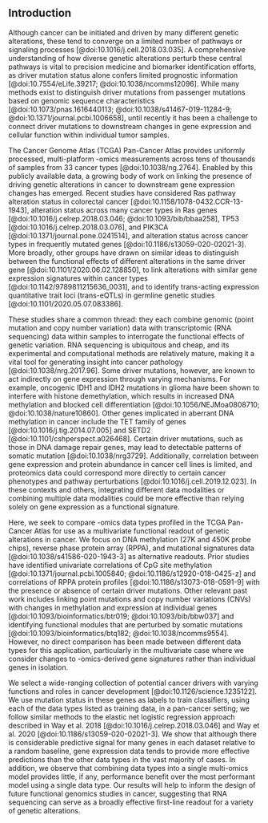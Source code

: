 ## Introduction

Although cancer can be initiated and driven by many different genetic alterations, these tend to converge on a limited number of pathways or signaling processes [@doi:10.1016/j.cell.2018.03.035].
A comprehensive understanding of how diverse genetic alterations perturb these central pathways is vital to precision medicine and biomarker identification efforts, as driver mutation status alone confers limited prognostic information [@doi:10.7554/eLife.39217; @doi:10.1038/ncomms12096].
While many methods exist to distinguish driver mutations from passenger mutations based on genomic sequence characteristics [@doi:10.1073/pnas.1616440113; @doi:10.1038/s41467-019-11284-9; @doi:10.1371/journal.pcbi.1006658], until recently it has been a challenge to connect driver mutations to downstream changes in gene expression and cellular function within individual tumor samples.

The Cancer Genome Atlas (TCGA) Pan-Cancer Atlas provides uniformly processed, multi-platform -omics measurements across tens of thousands of samples from 33 cancer types [@doi:10.1038/ng.2764].
Enabled by this publicly available data, a growing body of work on linking the presence of driving genetic alterations in cancer to downstream gene expression changes has emerged.
Recent studies have considered Ras pathway alteration status in colorectal cancer [@doi:10.1158/1078-0432.CCR-13-1943], alteration status across many cancer types in Ras genes [@doi:10.1016/j.celrep.2018.03.046; @doi:10.1093/bib/bbaa258], TP53 [@doi:10.1016/j.celrep.2018.03.076], and PIK3CA [@doi:10.1371/journal.pone.0241514], and alteration status across cancer types in frequently mutated genes [@doi:10.1186/s13059-020-02021-3].
More broadly, other groups have drawn on similar ideas to distinguish between the functional effects of different alterations in the same driver gene [@doi:10.1101/2020.06.02.128850], to link alterations with similar gene expression signatures within cancer types [@doi:10.1142/9789811215636_0031], and to identify trans-acting expression quantitative trait loci (trans-eQTLs) in germline genetic studies [@doi:10.1101/2020.05.07.083386].

These studies share a common thread: they each combine genomic (point mutation and copy number variation) data with transcriptomic (RNA sequencing) data within samples to interrogate the functional effects of genetic variation.
RNA sequencing is ubiquitous and cheap, and its experimental and computational methods are relatively mature, making it a vital tool for generating insight into cancer pathology [@doi:10.1038/nrg.2017.96].
Some driver mutations, however, are known to act indirectly on gene expression through varying mechanisms.
For example, oncogenic IDH1 and IDH2 mutations in glioma have been shown to interfere with histone demethylation, which results in increased DNA methylation and blocked cell differentiation [@doi:10.1056/NEJMoa0808710; @doi:10.1038/nature10860].
Other genes implicated in aberrant DNA methylation in cancer include the TET family of genes [@doi:10.1016/j.tig.2014.07.005] and SETD2 [@doi:10.1101/cshperspect.a026468].
Certain driver mutations, such as those in DNA damage repair genes, may lead to detectable patterns of somatic mutation [@doi:10.1038/nrg3729].
Additionally, correlation between gene expression and protein abundance in cancer cell lines is limited, and proteomics data could correspond more directly to certain cancer phenotypes and pathway perturbations [@doi:10.1016/j.cell.2019.12.023].
In these contexts and others, integrating different data modalities or combining multiple data modalities could be more effective than relying solely on gene expression as a functional signature.

Here, we seek to compare -omics data types profiled in the TCGA Pan-Cancer Atlas for use as a multivariate functional readout of genetic alterations in cancer.
We focus on DNA methylation (27K and 450K probe chips), reverse phase protein array (RPPA), and mutational signatures data [@doi:10.1038/s41586-020-1943-3] as alternative readouts.
Prior studies have identified univariate correlations of CpG site methylation [@doi:10.1371/journal.pcbi.1005840; @doi:10.1186/s12920-018-0425-z] and correlations of RPPA protein profiles [@doi:10.1186/s13073-018-0591-9] with the presence or absence of certain driver mutations.
Other relevant past work includes linking point mutations and copy number variations (CNVs) with changes in methylation and expression at individual genes [@doi:10.1093/bioinformatics/btr019; @doi:10.1093/bib/bbw037] and identifying functional modules that are perturbed by somatic mutations [@doi:10.1093/bioinformatics/btq182; @doi:10.1038/ncomms9554].
However, no direct comparison has been made between different data types for this application, particularly in the multivariate case where we consider changes to -omics-derived gene signatures rather than individual genes in isolation.

We select a wide-ranging collection of potential cancer drivers with varying functions and roles in cancer development [@doi:10.1126/science.1235122].
We use mutation status in these genes as labels to train classifiers, using each of the data types listed as training data, in a pan-cancer setting; we follow similar methods to the elastic net logistic regression approach described in Way et al. 2018 [@doi:10.1016/j.celrep.2018.03.046] and Way et al. 2020 [@doi:10.1186/s13059-020-02021-3].
We show that although there is considerable predictive signal for many genes in each dataset relative to a random baseline, gene expression data tends to provide more effective predictions than the other data types in the vast majority of cases.
In addition, we observe that combining data types into a single multi-omics model provides little, if any, performance benefit over the most performant model using a single data type.
Our results will help to inform the design of future functional genomics studies in cancer, suggesting that RNA sequencing can serve as a broadly effective first-line readout for a variety of genetic alterations.

